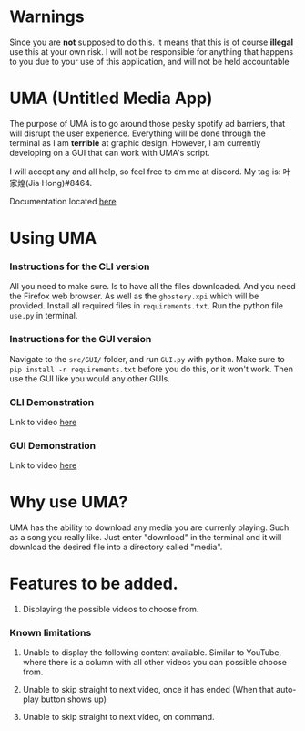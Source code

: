 # Warnings
Since you are **not** supposed to do this. It means that this is of course **illegal** use this at your own risk. I will not be responsible for anything that happens to you due to your use of this application, and will not be held accountable

# UMA (Untitled Media App)
The purpose of UMA is to go around those pesky spotify ad barriers, that will disrupt the user experience. Everything will be done through the terminal as I am __terrible__ at graphic design. However, I am currently developing on a GUI that can work with UMA's script.

I will accept any and all help, so feel free to dm me at discord. My tag is: 叶家煌(Jia Hong)#8464.

Documentation located [here](https://github.com/YJH16120/UMA/blob/main/docs.md)

# Using UMA

### Instructions for the CLI version
All you need to make sure. Is to have all the files downloaded. And you need the Firefox web browser. As well as the `ghostery.xpi` which will be provided.
Install all required files in `requirements.txt`. Run the python file `use.py` in terminal.

### Instructions for the GUI version
Navigate to the `src/GUI/` folder, and run `GUI.py` with python. Make sure to `pip install -r requirements.txt` before you do this, or it won't work. Then use the GUI
like you would any other GUIs.

### CLI Demonstration
Link to video [here](https://youtu.be/E6Tb2xtnc3o)

### GUI Demonstration
Link to video [here](https://youtu.be/Pi5b0CzH4EM)

# Why use UMA?
UMA has the ability to download any media you are currenly playing. Such as a song you really like. Just enter "download" in the terminal
and it will download the desired file into a directory called "media".

# Features to be added.
1. Displaying the possible videos to choose from.

### Known limitations
1. Unable to display the following content available. Similar to YouTube, where there is a column with all other videos you can possible choose from.

3. Unable to skip straight to next video, once it has ended (When that auto-play button shows up)

4. Unable to skip straight to next video, on command.
